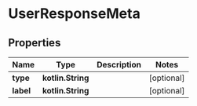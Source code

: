 
# UserResponseMeta

## Properties
Name | Type | Description | Notes
------------ | ------------- | ------------- | -------------
**type** | **kotlin.String** |  |  [optional]
**label** | **kotlin.String** |  |  [optional]



